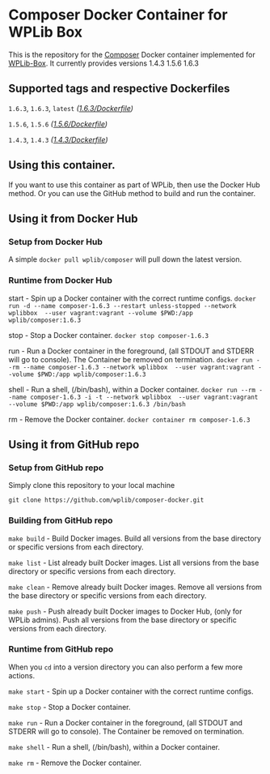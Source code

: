 # Composer Docker Container for WPLib Box
This is the repository for the [Composer](https://getcomposer.org/) Docker container implemented for [WPLib-Box](https://github.com/wplib/wplib-box).
It currently provides versions 1.4.3 1.5.6 1.6.3


## Supported tags and respective Dockerfiles

`1.6.3`, `1.6.3`, `latest` _([1.6.3/Dockerfile](https://github.com/wplib/composer-docker/blob/master/1.6.3/Dockerfile))_

`1.5.6`, `1.5.6` _([1.5.6/Dockerfile](https://github.com/wplib/composer-docker/blob/master/1.5.6/Dockerfile))_

`1.4.3`, `1.4.3` _([1.4.3/Dockerfile](https://github.com/wplib/composer-docker/blob/master/1.4.3/Dockerfile))_


## Using this container.
If you want to use this container as part of WPLib, then use the Docker Hub method.
Or you can use the GitHub method to build and run the container.


## Using it from Docker Hub

### Setup from Docker Hub
A simple `docker pull wplib/composer` will pull down the latest version.


### Runtime from Docker Hub
start - Spin up a Docker container with the correct runtime configs.
`docker run -d --name composer-1.6.3 --restart unless-stopped --network wplibbox  --user vagrant:vagrant --volume $PWD:/app wplib/composer:1.6.3`


stop - Stop a Docker container.
`docker stop composer-1.6.3`


run - Run a Docker container in the foreground, (all STDOUT and STDERR will go to console). The Container be removed on termination.
`docker run --rm --name composer-1.6.3 --network wplibbox  --user vagrant:vagrant --volume $PWD:/app wplib/composer:1.6.3`


shell - Run a shell, (/bin/bash), within a Docker container.
`docker run --rm --name composer-1.6.3 -i -t --network wplibbox  --user vagrant:vagrant --volume $PWD:/app wplib/composer:1.6.3 /bin/bash`


rm - Remove the Docker container.
`docker container rm composer-1.6.3`


## Using it from GitHub repo

### Setup from GitHub repo
Simply clone this repository to your local machine

`git clone https://github.com/wplib/composer-docker.git`


### Building from GitHub repo
`make build` - Build Docker images. Build all versions from the base directory or specific versions from each directory.


`make list` - List already built Docker images. List all versions from the base directory or specific versions from each directory.


`make clean` - Remove already built Docker images. Remove all versions from the base directory or specific versions from each directory.


`make push` - Push already built Docker images to Docker Hub, (only for WPLib admins). Push all versions from the base directory or specific versions from each directory.


### Runtime from GitHub repo
When you `cd` into a version directory you can also perform a few more actions.

`make start` - Spin up a Docker container with the correct runtime configs.


`make stop` - Stop a Docker container.


`make run` - Run a Docker container in the foreground, (all STDOUT and STDERR will go to console). The Container be removed on termination.


`make shell` - Run a shell, (/bin/bash), within a Docker container.


`make rm` - Remove the Docker container.



